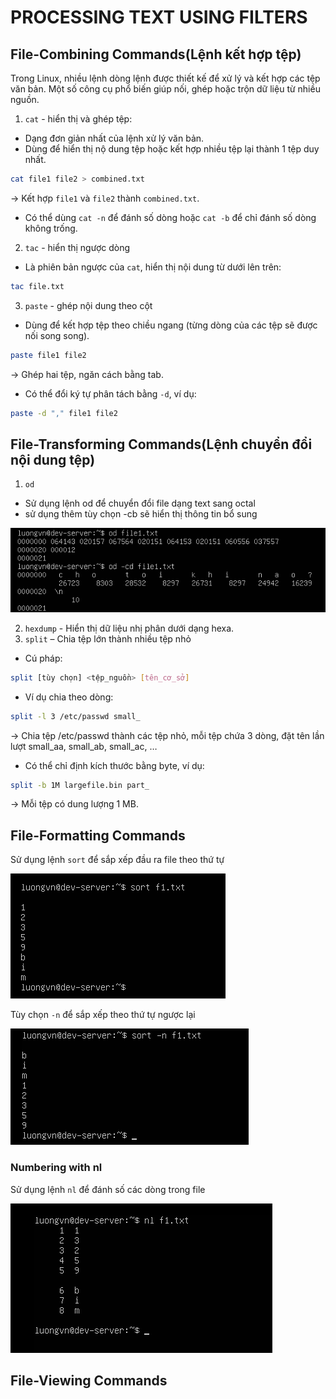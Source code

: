 # PROCESSING TEXT USING FILTERS
## File-Combining Commands(Lệnh kết hợp tệp)

Trong Linux, nhiều lệnh dòng lệnh được thiết kế để xử lý và kết hợp các tệp văn bản. Một số công cụ phổ biến giúp nối, ghép hoặc trộn dữ liệu từ nhiều nguồn.

1) `cat` - hiển thị và ghép tệp:
- Dạng đơn giản nhất của lệnh xử lý văn bản.
- Dùng để hiển thị nộ dung tệp hoặc kết hợp nhiều tệp lại thành 1 tệp duy nhất.
```bash
cat file1 file2 > combined.txt
```
-> Kết hợp `file1` và `file2` thành `combined.txt`.
- Có thể dùng `cat -n` để đánh số dòng hoặc `cat -b` để chỉ đánh số dòng không trống.

2) `tac` - hiển thị ngược dòng
- Là phiên bản ngược của `cat`, hiển thị nội dung từ dưới lên trên:
```bash
tac file.txt
```

3) `paste` - ghép nội dung theo cột
- Dùng để kết hợp tệp theo chiều ngang (từng dòng của các tệp sẽ được nối song song).
```bash
paste file1 file2
```
-> Ghép hai tệp, ngăn cách bằng tab.

- Có thể đổi ký tự phân tách bằng `-d`, ví dụ:
```bash
paste -d "," file1 file2
```

## File-Transforming Commands(Lệnh chuyển đổi nội dung tệp)
1) `od`
- Sử dụng lệnh od để chuyển đổi file dạng text sang octal
- sử dụng thêm tùy chọn -cb sẽ hiển thị thông tin bổ sung

![alt text](../images/3_01.png)

2) `hexdump` - Hiển thị dữ liệu nhị phân dưới dạng hexa.
3) `split` – Chia tệp lớn thành nhiều tệp nhỏ
- Cú pháp:
```bash
split [tùy chọn] <tệp_nguồn> [tên_cơ_sở]
```

- Ví dụ chia theo dòng:
```bash
split -l 3 /etc/passwd small_
```
→ Chia tệp /etc/passwd thành các tệp nhỏ, mỗi tệp chứa 3 dòng, đặt tên lần lượt small_aa, small_ab, small_ac, …

- Có thể chỉ định kích thước bằng byte, ví dụ:
```bash
split -b 1M largefile.bin part_
```

→ Mỗi tệp có dung lượng 1 MB.

## File-Formatting Commands
Sử dụng lệnh `sort` để sắp xếp đầu ra file theo thứ tự

![alt text](../images/3_02.png)

Tùy chọn `-n` để sắp xếp theo thứ tự ngược lại

![alt text](../images/3_03.png)

### Numbering with nl

Sử dụng lệnh `nl` để đánh số các dòng trong file

![alt text](../images/3_04.png)

## File-Viewing Commands